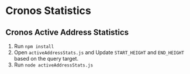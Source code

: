 # Cronos Statistics

## Cronos Active Address Statistics

1. Run `npm install`
1. Open `activeAddressStats.js` and Update `START_HEIGHT` and `END_HEIGHT` based on the query target.
1. Run `node activeAddressStats.js`
